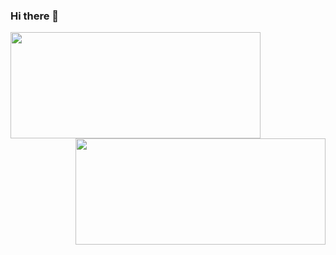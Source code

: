 ### Hi there 👋

<!--
**keeStep/keeStep** is a ✨ _special_ ✨ repository because its `README.md` (this file) appears on your GitHub profile.

Here are some ideas to get you started:

- 🔭 I’m currently working on ...
- 🌱 I’m currently learning ...
- 👯 I’m looking to collaborate on ...
- 🤔 I’m looking for help with ...
- 💬 Ask me about ...
- 📫 How to reach me: ...
- 😄 Pronouns: ...
- ⚡ Fun fact: ...
-->

<img align="left" height=170px  width=400px  src="https://github-readme-stats.vercel.app/api?username=keestep&show_icons=true" />
<img align="right" height=170px  width=400px src="https://github-readme-stats.vercel.app/api/top-langs/?username=keestep&layout=compact&langs_count=10" />
